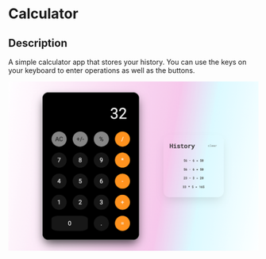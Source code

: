 # Calculator

## Description

A simple calculator app that stores your history. You can use the keys on your keyboard to enter operations as well as the buttons.

![Image of App](./images/demo.png)
